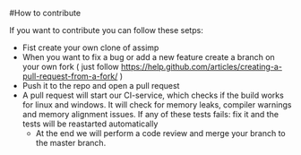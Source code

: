 #How to contribute

If you want to contribute you can follow these setps:
- Fist create your own clone of assimp
- When you want to fix a bug or add a new feature create a branch on your own fork ( just follow https://help.github.com/articles/creating-a-pull-request-from-a-fork/ )
- Push it to the repo and open a pull request
- A pull request will start our CI-service, which checks if the build works for linux and windows. 
  It will check for memory leaks, compiler warnings and memory alignment issues. If any of these tests fails: fix it and the tests will be reastarted automatically
  - At the end we will perform a code review and merge your branch to the master branch.
  
  
